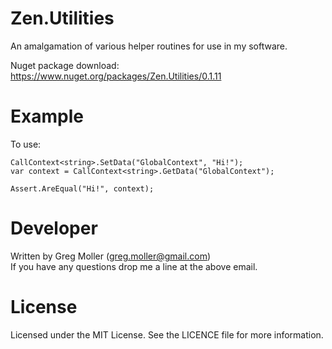 # Zen.Utilities

An amalgamation of various helper routines for use in my software.

Nuget package download: https://www.nuget.org/packages/Zen.Utilities/0.1.11

# Example
To use:

    CallContext<string>.SetData("GlobalContext", "Hi!");
    var context = CallContext<string>.GetData("GlobalContext");

    Assert.AreEqual("Hi!", context);
    
# Developer
Written by Greg Moller (greg.moller@gmail.com)  
If you have any questions drop me a line at the above email.

# License
Licensed under the MIT License. See the LICENCE file for more information.
